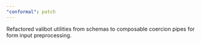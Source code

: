 ```yaml
---
"conformal": patch
---
```


Refactored valibot utilities from schemas to composable coercion pipes for form input preprocessing.
